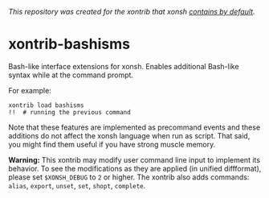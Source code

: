 *This repository was created for the xontrib that xonsh [contains by default](https://github.com/xonsh/xonsh/tree/main/xontrib).* 

# xontrib-bashisms

Bash-like interface extensions for xonsh. Enables additional Bash-like syntax while at the command prompt.

For example:
```
xontrib load bashisms
!!  # running the previous command
```

Note that these features are implemented as precommand events and
these additions do not affect the xonsh language when run as script.
That said, you might find them useful if you have strong muscle memory.

**Warning:** This xontrib may modify user command line input to implement its behavior.
To see the modifications as they are applied (in unified diffformat), please set ``$XONSH_DEBUG`` to ``2`` or higher.
The xontrib also adds commands: ``alias``, ``export``, ``unset``, ``set``, ``shopt``, ``complete``.
